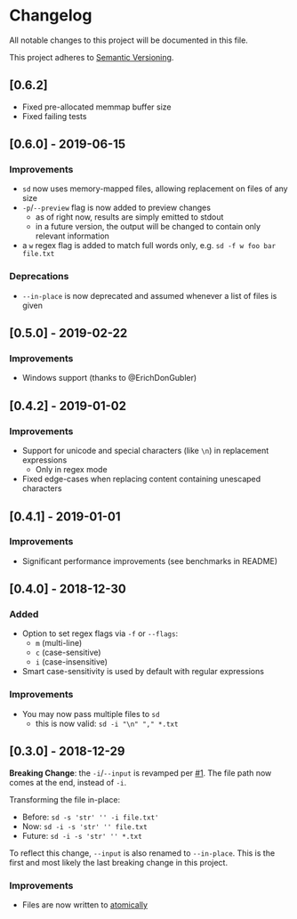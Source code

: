 # Changelog

All notable changes to this project will be documented in this file.

This project adheres to [Semantic Versioning](https://semver.org/spec/v2.0.0.html).

## [0.6.2]

- Fixed pre-allocated memmap buffer size
- Fixed failing tests

## [0.6.0] - 2019-06-15

### Improvements

- `sd` now uses memory-mapped files, allowing replacement on files of any size
- `-p`/`--preview` flag is now added to preview changes
  - as of right now, results are simply emitted to stdout
  - in a future version, the output will be changed to contain only relevant information
- a `w` regex flag is added to match full words only, e.g. `sd -f w foo bar file.txt`

### Deprecations

- `--in-place` is now deprecated and assumed whenever a list of files is given

## [0.5.0] - 2019-02-22

### Improvements

- Windows support (thanks to @ErichDonGubler)

## [0.4.2] - 2019-01-02

### Improvements

- Support for unicode and special characters (like `\n`) in replacement expressions
  - Only in regex mode
- Fixed edge-cases when replacing content containing unescaped characters

## [0.4.1] - 2019-01-01

### Improvements

- Significant performance improvements (see benchmarks in README)

## [0.4.0] - 2018-12-30

### Added

- Option to set regex flags via `-f` or `--flags`:
  - `m` (multi-line)
  - `c` (case-sensitive)
  - `i` (case-insensitive)
- Smart case-sensitivity is used by default with regular expressions

### Improvements

- You may now pass multiple files to `sd`
  - this is now valid: `sd -i "\n" "," *.txt`

## [0.3.0] - 2018-12-29

**Breaking Change**: the `-i`/`--input` is revamped per [#1](https://github.com/chmln/sd/issues/1). The file path now comes at the end, instead of `-i`. 

Transforming the file in-place:
- Before: `sd -s 'str' '' -i file.txt'`
- Now: `sd -i -s 'str' '' file.txt`
- Future: `sd -i -s 'str' '' *.txt`

To reflect this change, `--input` is also renamed to `--in-place`. This is the first and most likely the last breaking change in this project.

### Improvements

- Files are now written to [atomically](https://github.com/chmln/sd/issues/3)


